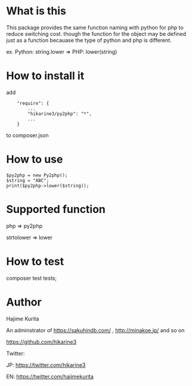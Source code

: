 # What is this

This package provides the same function naming with python for php to reduce switching cost.
though the function for the object may be defined just as a function becauase the type of python and php is different.

ex.
Python: string.lower
=>
PHP: lower(string)

# How to install it

add 
```
    "require": {
        ...
        "hikarine3/py2php": "*",
        ...
    }
```
to composer.json

# How to use

```
$py2php = new Py2php();
$string = "ABC";
print($py2php->lower($string));
```

# Supported function

php =>  py2php

strtolower  =>  lower

# How to test

composer test tests;

# Author

Hajime Kurita

An adminstrator of https://sakuhindb.com/ , http://minakoe.jp/ and so on

https://github.com/hikarine3

Twitter:

JP: https://twitter.com/hikarine3

EN: https://twitter.com/hajimekurita